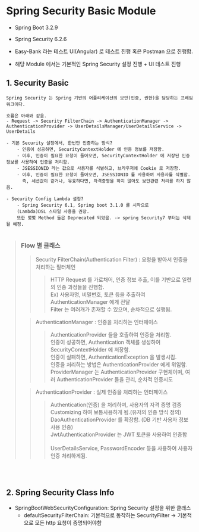 # Spring Security Basic Module

- Spring Boot 3.2.9
- Spring Security 6.2.6

- Easy-Bank 라는 테스트 UI(Angular) 로 테스트 진행 혹은 Postman 으로 진행함.
- 해당 Module 에서는 기본적인 Spring Security 설정 진행 + UI 테스트 진행

## 1. Security Basic
```TEXT
Spring Security 는 Spring 기반의 어플리케이션의 보안(인증, 권한)을 담당하는 프레임워크이다.

흐름은 아래와 같음.
- Request -> Security FilterChain -> AuthenticationManager -> AuthenticationProvider -> UserDetailsManager/UserDetailsService -> UserDetails

- 기본 Security 설정에서, 한번만 인증하는 방식? 
    - 인증이 성공하면, SecurityContextHolder 에 인증 정보를 저장함.
    - 이후, 인증이 필요한 요청이 들어오면, SecurityContextHolder 에 저장된 인증 정보를 사용하여 인증을 처리함.
    - JSESSIONID 라는 값으로 사용자를 식별하고, 브라우저에 Cookie 로 저장함. 
    - 이후, 인증이 필요한 요청이 들어오면, JSESSIONID 를 사용하여 사용자를 식별함.
      즉, 세션값이 같거나, 유효하다면, 자격증명을 하지 않아도 보안관련 처리를 하지 않음.
      
- Security Config Lambda 설정? 
    - Spring Security 6.1, Spring boot 3.1.0 를 시작으로
    (Lambda)DSL 스타일 사용을 권장.
    또한 몇몇 Method 들은 Deprecated 되었음. -> spring Security7 부터는 삭제될 예정.
    
```

> ### Flow 별 클래스
>> Security FilterChain(Authentication Filter) : 요청을 받아서 인증을 처리하는 필터체인
>>> HTTP Request 를 가로채어, 인증 정보 추출, 이를 기반으로 일련의 인증 과정들을 진행함.<br/>
>>> Ex) 사용자명, 비밀번호, 토큰 등을 추출하여 AuthenticationManager 에게 전달<br/>
>>> Filter 는 여러개가 존재할 수 있으며, 순차적으로 실행됨.
>> 
> 
>> AuthenticationManager : 인증을 처리하는 인터페이스
>>> AuthenticationProvider 들을 호출하여 인증을 처리함.<br/>
>>> 인증이 성공하면, Authentication 객체를 생성하여 SecurityContextHolder 에 저장함.<br/>
>>> 인증이 실패하면, AuthenticationException 을 발생시킴.<br/>
>>> 인증을 처리하는 방법은 AuthenticationProvider 에게 위임함.<br/>
>>> ProviderManager 는 AuthenticationProvider 구현체이며, 여러 AuthenticationProvider 들을 관리, 순차적 인증시도
>> 
>
>> AuthenticationProvider : 실제 인증을 처리하는 인터페이스
>>> Authentication(인증) 을 처리하며, 사용자의 자격 증명 검증 </br>
>>> Customizing 하여 보통사용하게 됨.(유저의 인증 방식 정의) </br>
>>> DaoAuthenticationProvider 를 확장함. (DB 기반 사용자 정보 사용 인증)</br>
>>> JwtAuthenticationProvider 는 JWT 토큰을 사용하여 인증함 </br></br>
>>> UserDetailsService, PasswordEncoder 등을 사용하여 사용자 인증 처리하게됨.

<br/><br/>

## 2. Spring Security Class Info

- SpringBootWebSecurityConfiguration: Spring Security 설정을 위한 클래스
    - defaultSecurityFilterChain: 기본적으로 동작하는 SecurityFilter -> 기본적으로 모든 http 요청이 증명되어야함